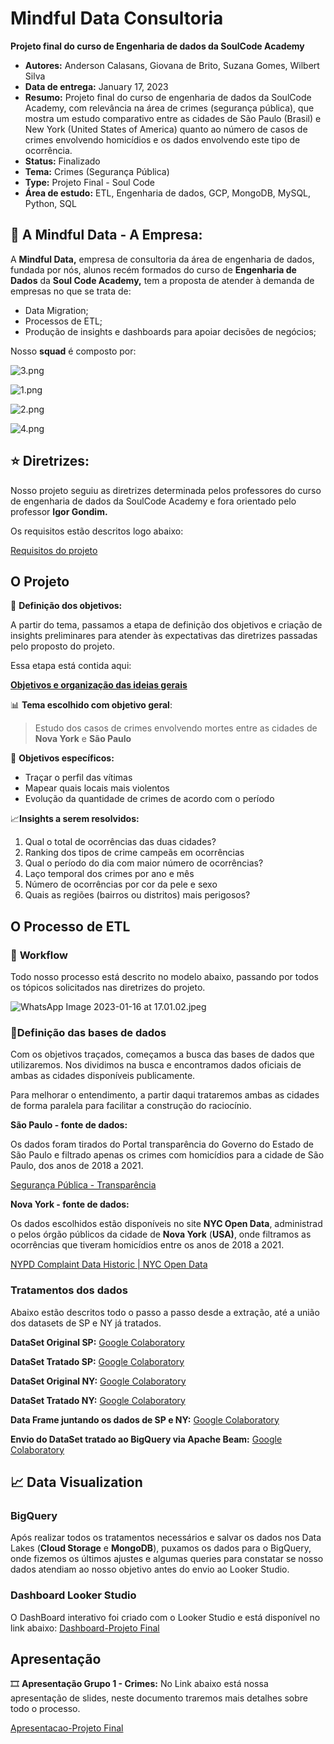 # Mindful Data Consultoria
**Projeto final do curso de Engenharia de dados da SoulCode Academy**

 - **Autores:** Anderson Calasans, Giovana de Brito, Suzana Gomes, Wilbert Silva
 - **Data de entrega:** January 17, 2023
 - **Resumo:** Projeto final  do curso de engenharia de dados da SoulCode Academy, com relevância na área de crimes (segurança pública), que mostra um estudo comparativo entre as cidades de São Paulo (Brasil) e New York (United States of America) quanto ao número de casos de crimes envolvendo homicídios e os dados envolvendo este tipo de ocorrência.
 - **Status:** Finalizado
 - **Tema:** Crimes (Segurança Pública)
 - **Type:** Projeto Final - Soul Code
 - **Área de estudo:** ETL, Engenharia de dados, GCP, MongoDB, MySQL, Python, SQL

## **🚀 A Mindful Data - A Empresa:**

A **Mindful Data,** empresa de consultoria da área de engenharia de dados, fundada por nós, alunos recém formados do curso de **Engenharia de Dados** da **Soul Code Academy,** tem a proposta de atender à demanda de empresas no que se trata de:

- Data Migration;
- Processos de ETL;
- Produção de insights e dashboards para apoiar decisões de negócios;

Nosso **squad** é composto por:

![3.png](Mindful%20Data%20Consultoria%20d495964059c34acb9c8fe3d21dbb5cf6/3.png)

![1.png](Mindful%20Data%20Consultoria%20d495964059c34acb9c8fe3d21dbb5cf6/Design_sem_nome_(1).png)

![2.png](Mindful%20Data%20Consultoria%20d495964059c34acb9c8fe3d21dbb5cf6/2.png)

![4.png](Mindful%20Data%20Consultoria%20d495964059c34acb9c8fe3d21dbb5cf6/4.png)

## ⭐ **Diretrizes:**

Nosso projeto seguiu as diretrizes determinada pelos professores do curso de engenharia de dados da SoulCode Academy e fora orientado pelo professor **Igor Gondim.** 

Os requisitos estão descritos logo abaixo:

[Requisitos do projeto](https://www.notion.so/Requisitos-do-projeto-7d9f86f72b5943e88e9c6c0ce9970a88)

## **O Projeto**

📌 **Definição dos objetivos:**

A partir do tema, passamos a etapa de definição dos objetivos e criação de insights preliminares para atender às expectativas das diretrizes passadas pelo proposto do projeto.

Essa etapa está contida aqui:

[**Objetivos e organização das ideias gerais**](https://www.notion.so/Objetivos-e-organiza-o-das-ideias-gerais-c971c8ee5b464d53a76c2474b5f3a1ac)

📊 **Tema escolhido com objetivo geral**:

> Estudo dos casos de crimes envolvendo mortes entre as cidades de **Nova York** e **São Paulo**
> 

📑 **Objetivos específicos:**

- Traçar o perfil das vítimas
- Mapear quais locais mais violentos
- Evolução da quantidade de crimes de acordo com o período

📈**Insights a serem resolvidos:**

1. Qual o total de ocorrências das duas cidades?
2. Ranking dos tipos de crime campeãs em ocorrências
3. Qual o período do dia com maior número de ocorrências?
4. Laço temporal dos crimes por ano e mês
5. Número de ocorrências por cor da pele e sexo
6. Quais as regiões (bairros ou distritos) mais perigosos?
</aside>

## **O Processo de ETL**

### 📌 **Workflow**

Todo nosso processo está descrito no modelo abaixo, passando por todos os tópicos solicitados nas diretrizes do projeto.

![WhatsApp Image 2023-01-16 at 17.01.02.jpeg](Mindful%20Data%20Consultoria%20d495964059c34acb9c8fe3d21dbb5cf6/WhatsApp_Image_2023-01-16_at_17.01.02.jpeg)

### 📄**Definição das bases de dados**

Com os objetivos traçados, começamos a busca das bases de dados que utilizaremos. Nos dividimos na busca e encontramos dados oficiais de ambas as cidades disponíveis publicamente. 

Para melhorar o entendimento, a partir daqui trataremos ambas as cidades de forma paralela para facilitar a construção do raciocínio.

**São Paulo - fonte de dados:**

Os dados foram tirados do Portal transparência do Governo do Estado de São Paulo e filtrado apenas os crimes com homicídios para a cidade de São Paulo, dos anos de 2018 a 2021.

[Segurança Pública - Transparência](http://www.ssp.sp.gov.br/transparenciassp/Consulta.aspx)

**Nova York - fonte de dados:**

Os dados escolhidos estão disponíveis no site **NYC Open Data**, administrado pelos órgão públicos da cidade de **Nova York** (**USA)**, onde filtramos as ocorrências que tiveram homicídios entre os anos de 2018 a 2021.

[NYPD Complaint Data Historic | NYC Open Data](https://data.cityofnewyork.us/Public-Safety/NYPD-Complaint-Data-Historic/qgea-i56i)

### **Tratamentos dos dados**

Abaixo estão descritos todo o passo a passo desde a extração, até a união dos datasets de SP e NY já tratados.

**DataSet Original SP:** 
[Google Colaboratory](https://colab.research.google.com/drive/1eV38I-n5OIjpW3-0Sq5ZufqgKW2t4xcm#scrollTo=vlvmxhs9gz3i)

**DataSet Tratado SP:**
[Google Colaboratory](https://colab.research.google.com/drive/13qLkbFJe_wSJGXic6iynm9PdZQha2qqc?usp=sharing#scrollTo=YJi1DahFj2JA)

**DataSet Original NY:** 
[Google Colaboratory](https://colab.research.google.com/drive/1SaJsTqgnlMG1bhi3EAuSWcgQbvKC_9HN?usp=sharing)

**DataSet Tratado NY:**
[Google Colaboratory](https://colab.research.google.com/drive/18xT-9DM1DLl5xQUe94PORFBuSxu8JbRa?usp=sharing)

**Data Frame juntando os dados de SP e NY:**
[Google Colaboratory](https://colab.research.google.com/drive/10DKEuS-6YmLVSqLintBcaIJbX1kr-85A?usp=sharing)

**Envio do DataSet tratado ao BigQuery via Apache Beam:**
[Google Colaboratory](https://colab.research.google.com/drive/1_AGCOsc5T1UfPD9jaMlxC7f-F0B2FCJH?usp=sharing)


## 📈 **Data Visualization**

### **BigQuery**
Após realizar todos os tratamentos necessários e salvar os dados nos Data Lakes (**Cloud Storage** e **MongoDB**), puxamos os dados para o BigQuery, onde fizemos os últimos ajustes e algumas queries para constatar se nosso dados atendiam ao nosso objetivo antes do envio ao Looker Studio.

### **Dashboard Looker Studio**

O DashBoard interativo foi criado com o Looker Studio e está disponível no link abaixo:
[Dashboard-Projeto Final](https://datastudio.google.com/reporting/2ecaecd3-dde9-4171-8a27-c5c589a6daed)

## **Apresentação**

🎞️ **Apresentação Grupo 1 - Crimes:**
No Link abaixo está nossa apresentação de slides, neste documento traremos mais detalhes sobre todo o processo.

[Apresentacao-Projeto Final](https://docs.google.com/presentation/d/1MOZrRZjA0osVoUOXwtIEGe0eB5-IHpQPyh5FzGpo74U/edit#slide=id.g1c679854a04_0_2587)

